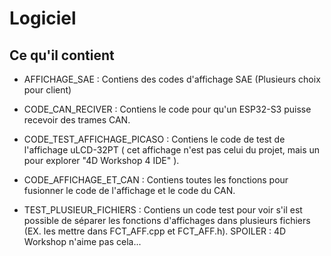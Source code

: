 # Logiciel

## Ce qu'il contient

* AFFICHAGE_SAE : Contiens des codes d'affichage SAE (Plusieurs choix pour client)

* CODE_CAN_RECIVER : Contiens le code pour qu'un ESP32-S3 puisse recevoir des trames CAN.

* CODE_TEST_AFFICHAGE_PICASO : Contiens le code de test de l'affichage uLCD-32PT ( cet affichage n'est pas celui du projet, mais un pour explorer "4D Workshop 4 IDE" ).

* CODE_AFFICHAGE_ET_CAN : Contiens toutes les fonctions pour fusionner le code de l'affichage et le code du CAN.

* TEST_PLUSIEUR_FICHIERS : Contiens un code test pour voir s'il est possible de séparer les fonctions d'affichages dans plusieurs fichiers (EX. les mettre dans FCT_AFF.cpp et FCT_AFF.h). SPOILER : 4D Workshop n'aime pas cela...
